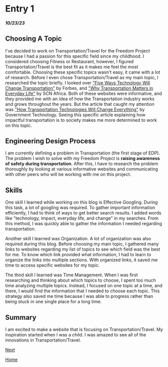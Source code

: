 # Entry 1
##### 10/23/23
## Choosing A Topic

I've decided to work on Transportation/Travel for the Freedom Project because I had a passion for this specific field since my childhood. I considered choosing Fitness or Restaurant, however, I figured Transportation/Travel is the best fit as it makes me feel the most comfortable. Choosing these specific topics wasn't easy, it came with a lot of research. Before I even chose Transportation/Travel as my main topic, I researched the topic briefly. I looked over ["Five Ways Technology Will Change Transportation"](https://www.forbes.com/sites/forbestechcouncil/2021/12/22/five-ways-technology-will-change-transportation-in-2022/?sh=3e98c0de20d8) by Forbes, and ["Why Transportation Matters in Everyday Life"](https://scnafrica.com/2022/03/23/why-transportation-matters-in-everyday-life/) by SCN Africa. Both of these websites were informative, and they provided me with an idea of how the Transportation industry works and grows throughout the years. But the article that caught my attention was ["How Transportation Technologies Will Change Everything"](https://www.govtech.com/transportation/how-transportation-technologies-will-change-everything-.html) by Government Technology. Seeing this specific article explaining how impactful transportation is to society makes me more determined to work on this topic. 

## Engineering Design Process

I am currently defining a problem in Transportation (the first stage of EDP). The problem I wish to solve with my Freedom Project is **raising awareness of safety during transportation**. After this, I have to research the problem thoroughly by looking at various informative websites and communicating with other peers who will be working with me on this project. 

## Skills
One skill I learned while working on this blog is Effective Googling. During this task, a lot of googling was required. To gather important information efficiently, I had to think of ways to get better search results. I added words like "technology, impact, everyday life, and change" in my searches. From this method, I was quickly able to gather the information I needed regarding transportation.

Another skill I learned was Organization. A lot of organization was also required during this blog. Before choosing my main topic, I gathered many links to websites regarding my list of topics to see which field was the best for me. To know which link provided what information, I had to learn to organize the links into multiple sections. With organized links, it saved me time to access specific websites for my topic.

The third skill I learned was Time Management. When I was first researching and thinking about which topics to choose, I spent too much time analyzing multiple topics. Instead, I focused on one topic at a time, and there, I would find the information that I needed to choose each topic. This strategy also saved me time because I was able to progress rather than being stuck in one single place for a long time. 

## Summary
I am excited to make a website that is focusing on Transportation/Travel. My inspiration started when I was a child. I was amazed to see all of the innovations in Transportation/Travel. 

[Next](entry02.md)

[Home](../README.md)
